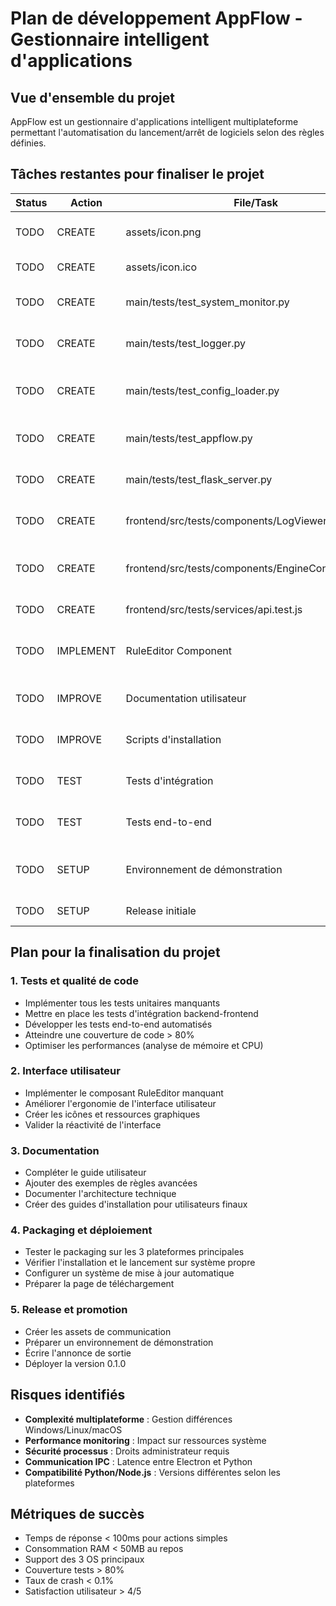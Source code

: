 # Plan de développement AppFlow - Gestionnaire intelligent d'applications

## Vue d'ensemble du projet
AppFlow est un gestionnaire d'applications intelligent multiplateforme permettant l'automatisation du lancement/arrêt de logiciels selon des règles définies.

## Tâches restantes pour finaliser le projet

| Status | Action | File/Task | Priority | Complexity | Description |
|--------|--------|-----------|----------|------------|-------------|
| TODO | CREATE | assets/icon.png | LOW | Low | Créer l'icône principale de l'application au format PNG 256x256 |
| TODO | CREATE | assets/icon.ico | LOW | Low | Créer l'icône Windows de l'application |
| TODO | CREATE | main/tests/test_system_monitor.py | HIGH | Low | Implémenter les tests unitaires pour le monitoring système |
| TODO | CREATE | main/tests/test_logger.py | MEDIUM | Low | Implémenter les tests unitaires pour le système de logging |
| TODO | CREATE | main/tests/test_config_loader.py | MEDIUM | Medium | Implémenter les tests unitaires pour le chargeur de configuration |
| TODO | CREATE | main/tests/test_appflow.py | MEDIUM | Medium | Implémenter les tests unitaires pour le point d'entrée principal |
| TODO | CREATE | main/tests/test_flask_server.py | MEDIUM | Medium | Implémenter les tests unitaires pour le serveur Flask |
| TODO | CREATE | frontend/src/tests/components/LogViewer.test.js | LOW | Medium | Implémenter les tests React pour le composant LogViewer |
| TODO | CREATE | frontend/src/tests/components/EngineController.test.js | LOW | Medium | Implémenter les tests React pour le composant EngineController |
| TODO | CREATE | frontend/src/tests/services/api.test.js | MEDIUM | Medium | Implémenter les tests pour le service API |
| TODO | IMPLEMENT | RuleEditor Component | HIGH | Medium | Créer le composant d'édition des règles référencé dans RulesList.js |
| TODO | IMPROVE | Documentation utilisateur | MEDIUM | Medium | Créer un guide utilisateur détaillé (docs/USER_GUIDE.md) |
| TODO | IMPROVE | Scripts d'installation | MEDIUM | Medium | Créer des scripts d'installation pour différentes plateformes |
| TODO | TEST | Tests d'intégration | HIGH | High | Créer des tests d'intégration backend-frontend |
| TODO | TEST | Tests end-to-end | HIGH | High | Créer des tests automatisés du workflow complet |
| TODO | SETUP | Environnement de démonstration | MEDIUM | Medium | Créer un environnement de démonstration avec exemples |
| TODO | SETUP | Release initiale | HIGH | Medium | Préparer et déployer la version 0.1.0 |

## Plan pour la finalisation du projet

### 1. Tests et qualité de code
- Implémenter tous les tests unitaires manquants
- Mettre en place les tests d'intégration backend-frontend
- Développer les tests end-to-end automatisés
- Atteindre une couverture de code > 80%
- Optimiser les performances (analyse de mémoire et CPU)

### 2. Interface utilisateur
- Implémenter le composant RuleEditor manquant
- Améliorer l'ergonomie de l'interface utilisateur
- Créer les icônes et ressources graphiques
- Valider la réactivité de l'interface

### 3. Documentation
- Compléter le guide utilisateur
- Ajouter des exemples de règles avancées
- Documenter l'architecture technique
- Créer des guides d'installation pour utilisateurs finaux

### 4. Packaging et déploiement
- Tester le packaging sur les 3 plateformes principales
- Vérifier l'installation et le lancement sur système propre
- Configurer un système de mise à jour automatique
- Préparer la page de téléchargement

### 5. Release et promotion
- Créer les assets de communication
- Préparer un environnement de démonstration
- Écrire l'annonce de sortie
- Déployer la version 0.1.0

## Risques identifiés
- **Complexité multiplateforme** : Gestion différences Windows/Linux/macOS
- **Performance monitoring** : Impact sur ressources système
- **Sécurité processus** : Droits administrateur requis
- **Communication IPC** : Latence entre Electron et Python
- **Compatibilité Python/Node.js** : Versions différentes selon les plateformes

## Métriques de succès
- Temps de réponse < 100ms pour actions simples
- Consommation RAM < 50MB au repos
- Support des 3 OS principaux
- Couverture tests > 80%
- Taux de crash < 0.1%
- Satisfaction utilisateur > 4/5